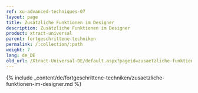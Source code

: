 ```yaml
---
ref: xu-advanced-techniques-07
layout: page
title: Zusätzliche Funktionen im Designer
description: Zusätzliche Funktionen im Designer
product: xtract-universal
parent: fortgeschrittene-techniken
permalink: /:collection/:path
weight: 7
lang: de_DE
old_url: /Xtract-Universal-DE/default.aspx?pageid=zusaetzliche-funktionen-im-designer
---
```

{% include _content/de/fortgeschrittene-techniken/zusaetzliche-funktionen-im-designer.md %}